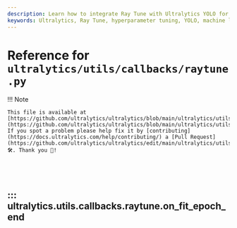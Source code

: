 ```yaml
---
description: Learn how to integrate Ray Tune with Ultralytics YOLO for efficient hyperparameter tuning and performance tracking.
keywords: Ultralytics, Ray Tune, hyperparameter tuning, YOLO, machine learning, deep learning, callbacks, integration, training metrics
---
```


# Reference for `ultralytics/utils/callbacks/raytune.py`

!!! Note

    This file is available at [https://github.com/ultralytics/ultralytics/blob/main/ultralytics/utils/callbacks/raytune.py](https://github.com/ultralytics/ultralytics/blob/main/ultralytics/utils/callbacks/raytune.py). If you spot a problem please help fix it by [contributing](https://docs.ultralytics.com/help/contributing/) a [Pull Request](https://github.com/ultralytics/ultralytics/edit/main/ultralytics/utils/callbacks/raytune.py) 🛠️. Thank you 🙏!

<br><br>

## ::: ultralytics.utils.callbacks.raytune.on_fit_epoch_end

<br><br>
